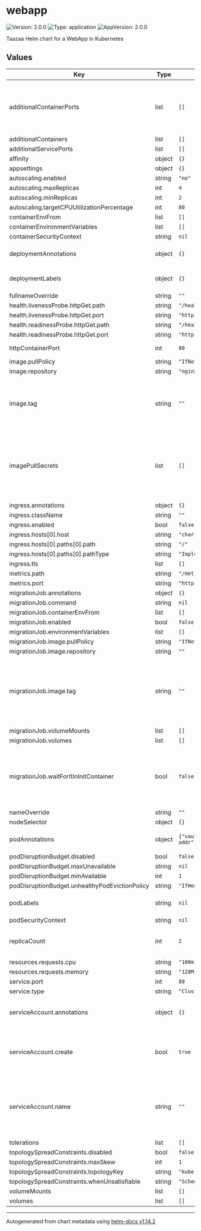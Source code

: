 # webapp

![Version: 2.0.0](https://img.shields.io/badge/Version-2.0.0-informational?style=flat-square) ![Type: application](https://img.shields.io/badge/Type-application-informational?style=flat-square) ![AppVersion: 2.0.0](https://img.shields.io/badge/AppVersion-2.0.0-informational?style=flat-square)

Taazaa Helm chart for a WebApp in Kubernetes

## Values

| Key | Type | Default | Description |
|-----|------|---------|-------------|
| additionalContainerPorts | list | `[]` | to expose more than one port, add entries here. follows pod port syntax |
| additionalContainers | list | `[]` |  |
| additionalServicePorts | list | `[]` |  |
| affinity | object | `{}` |  |
| appsettings | object | `{}` |  |
| autoscaling.enabled | string | `"no"` |  |
| autoscaling.maxReplicas | int | `4` |  |
| autoscaling.minReplicas | int | `2` |  |
| autoscaling.targetCPUUtilizationPercentage | int | `80` |  |
| containerEnvFrom | list | `[]` |  |
| containerEnvironmentVariables | list | `[]` |  |
| containerSecurityContext | string | `nil` |  |
| deploymentAnnotations | object | `{}` | Annotations to add to the deployment |
| deploymentLabels | object | `{}` | Labels to add to the deployment |
| fullnameOverride | string | `""` |  |
| health.livenessProbe.httpGet.path | string | `"/healthz/live"` |  |
| health.livenessProbe.httpGet.port | string | `"http"` |  |
| health.readinessProbe.httpGet.path | string | `"/healthz/ready"` |  |
| health.readinessProbe.httpGet.port | string | `"http"` |  |
| httpContainerPort | int | `80` | just the port number |
| image.pullPolicy | string | `"IfNotPresent"` |  |
| image.repository | string | `"nginx"` |  |
| image.tag | string | `""` | this is generally the only value you will change between releases |
| imagePullSecrets | list | `[]` | name of secret in the namespace that contains docker config for image repository |
| ingress.annotations | object | `{}` |  |
| ingress.className | string | `""` |  |
| ingress.enabled | bool | `false` |  |
| ingress.hosts[0].host | string | `"chart-example.local"` |  |
| ingress.hosts[0].paths[0].path | string | `"/"` |  |
| ingress.hosts[0].paths[0].pathType | string | `"ImplementationSpecific"` |  |
| ingress.tls | list | `[]` |  |
| metrics.path | string | `"/metricsz"` |  |
| metrics.port | string | `"http"` |  |
| migrationJob.annotations | object | `{}` |  |
| migrationJob.command | string | `nil` |  |
| migrationJob.containerEnvFrom | list | `[]` |  |
| migrationJob.enabled | bool | `false` |  |
| migrationJob.environmentVariables | list | `[]` |  |
| migrationJob.image.pullPolicy | string | `"IfNotPresent"` |  |
| migrationJob.image.repository | string | `""` |  |
| migrationJob.image.tag | string | `""` | this value is independent of the version of the image used in the deployment of the core app |
| migrationJob.volumeMounts | list | `[]` |  |
| migrationJob.volumes | list | `[]` |  |
| migrationJob.waitForItInInitContainer | bool | `false` | use true if your migrations take a long time, causing the helm hook to fail |
| nameOverride | string | `""` |  |
| nodeSelector | object | `{}` |  |
| podAnnotations | object | `{"vault.security.banzaicloud.io/vault-addr":"http://vault.default.svc:8200"}` | Annotations to add to the primary pod |
| podDisruptionBudget.disabled | bool | `false` |  |
| podDisruptionBudget.maxUnavailable | string | `nil` |  |
| podDisruptionBudget.minAvailable | int | `1` |  |
| podDisruptionBudget.unhealthyPodEvictionPolicy | string | `"IfHealthyBudget"` |  |
| podLabels | string | `nil` | Labels to add to the pod |
| podSecurityContext | string | `nil` |  |
| replicaCount | int | `2` | replicaCount is only used if HPA is not enabled |
| resources.requests.cpu | string | `"100m"` |  |
| resources.requests.memory | string | `"128Mi"` |  |
| service.port | int | `80` |  |
| service.type | string | `"ClusterIP"` |  |
| serviceAccount.annotations | object | `{}` | Annotations to add to the service account |
| serviceAccount.create | bool | `true` | Specifies whether a service account should be created |
| serviceAccount.name | string | `""` | If not set and create is true, a name is generated using the fullname template |
| tolerations | list | `[]` |  |
| topologySpreadConstraints.disabled | bool | `false` |  |
| topologySpreadConstraints.maxSkew | int | `1` |  |
| topologySpreadConstraints.topologyKey | string | `"kubernetes.io/hostname"` |  |
| topologySpreadConstraints.whenUnsatisfiable | string | `"ScheduleAnyway"` |  |
| volumeMounts | list | `[]` |  |
| volumes | list | `[]` |  |

----------------------------------------------
Autogenerated from chart metadata using [helm-docs v1.14.2](https://github.com/norwoodj/helm-docs/releases/v1.14.2)
